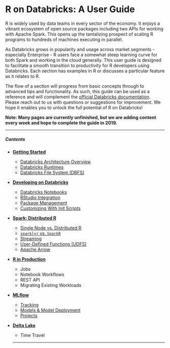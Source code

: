 # R on Databricks: A User Guide

R is widely used by data teams in every sector of the economy.  It enjoys a vibrant ecosystem of open source packages including two APIs for working with Apache Spark.  This opens up the tantalizing prospect of scaling R programs to hundreds of machines executing in parallel.   

As Databricks grows in popularity and usage across market segments - especially Enterprise -  R users face a somewhat steep learning curve for both Spark and working in the cloud generally.  This user guide is designed to facilitate a smooth transition to productivity for R developers using Databricks.  Each section has examples in R or discusses a particular feature as it relates to R. 

The flow of a section will progress from basic concepts through to advanced tips and functionality.  As such, this guide can be used as a reference and will complement the [official Databricks documentation](https://docs.databricks.com).  Please reach out to us with questions or suggestions for improvement.  We hope it enables you to unlock the full potential of R on Databricks!  

**Note: Many pages are currently unfinished, but we are adding content every week and hope to complete the guide in 2019.**

____

##### Contents

* [**Getting Started**](https://github.com/marygracemoesta/R-User-Guide/tree/master/Getting_Started)
  * [Databricks Architecture Overview](https://github.com/marygracemoesta/R-User-Guide/blob/master/Getting_Started/Architecture.md)
  * [Databricks Runtimes](https://github.com/marygracemoesta/R-User-Guide/blob/master/Getting_Started/DB_Runtime.md)
  * [Databricks File System (DBFS)](https://github.com/marygracemoesta/R-User-Guide/blob/master/Getting_Started/DBFS.md)
* [**Developing on Databricks**](https://github.com/marygracemoesta/R-User-Guide/tree/master/Developing_on_Databricks)
  * [Databricks Notebooks](https://github.com/marygracemoesta/R-User-Guide/blob/master/Developing_on_Databricks/db_notebooks.md)
  * [RStudio Integration](https://github.com/marygracemoesta/R-User-Guide/blob/master/Developing_on_Databricks/RStudio_integrations.md)  
  * [Package Management](https://github.com/marygracemoesta/R-User-Guide/blob/master/Developing_on_Databricks/package_management.md)
  * [Customizing With Init Scripts](https://github.com/marygracemoesta/R-User-Guide/blob/master/Developing_on_Databricks/Customizing.md)
* [**Spark: Distributed R**](https://github.com/marygracemoesta/R-User-Guide/tree/master/Spark_Distributed_R)
  * [Single Node vs. Distributed R](https://github.com/marygracemoesta/R-User-Guide/blob/master/Spark_Distributed_R/single_v_distributed.md)
  * [`sparklyr` vs. `SparkR`](https://github.com/marygracemoesta/R-User-Guide/blob/master/Spark_Distributed_R/sparklyr_v_sparkR.md)
  * [Streaming](https://github.com/marygracemoesta/R-User-Guide/blob/master/Spark_Distributed_R/streaming.md)
  * [User-Defined Functions (UDFS)](https://github.com/marygracemoesta/R-User-Guide/blob/master/Spark_Distributed_R/udfs.md)
  * [Apache Arrow](https://github.com/marygracemoesta/R-User-Guide/blob/master/Spark_Distributed_R/arrow.md)
* [**R in Production**](https://github.com/marygracemoesta/R-User-Guide/tree/master/R_in_Production)
  * Jobs
  * Notebook Workflows
  * REST API
  * Migrating Existing Workloads
* [**MLflow**](https://github.com/marygracemoesta/R-User-Guide/tree/master/MLflow)
  * [Tracking](https://github.com/marygracemoesta/R-User-Guide/blob/master/MLflow/tracking.md)
  * [Models & Model Deployment](https://github.com/marygracemoesta/R-User-Guide/blob/master/MLflow/model_deployment.md)
  * [Projects](https://github.com/marygracemoesta/R-User-Guide/blob/master/MLflow/projects.md)
* [**Delta Lake**](https://github.com/marygracemoesta/R-User-Guide/blob/master/Delta_Lake/deltaLake.md)
  * Time Travel
  
  ___
